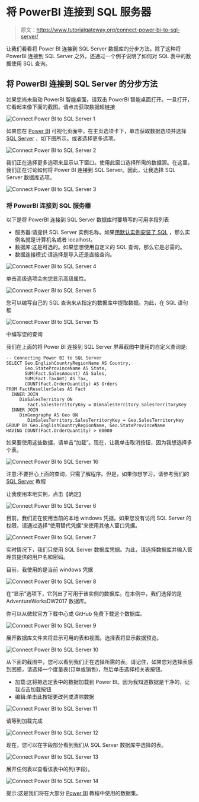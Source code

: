 # 将 PowerBI 连接到 SQL 服务器

> 原文：<https://www.tutorialgateway.org/connect-power-bi-to-sql-server/>

让我们看看将 Power BI 连接到 SQL Server 数据库的分步方法。除了这种将 PowerBI 连接到 SQL Server 之外，还通过一个例子说明了如何对 SQL 表中的数据使用 SQL 查询。

## 将 PowerBI 连接到 SQL Server 的分步方法

如果您尚未启动 PowerBI 智能桌面，请双击 PowerBI 智能桌面打开。一旦打开，它看起来像下面的截图。请点击获取数据超链接

![Connect Power BI to SQL Server 1](img/dd18f52947926939b6e188b0fe56cefe.png)

如果您在 [Power BI](https://www.tutorialgateway.org/power-bi-tutorial/) 可视化页面中，在主页选项卡下，单击获取数据选项并选择 [SQL Server](https://www.tutorialgateway.org/sql/) ，如下图所示。或者选择更多选项。

![Connect Power BI to SQL Server 2](img/3950aa674c03121714bd960b238bd3ce.png)

我们正在选择更多选项来显示以下窗口。使用此窗口选择所需的数据源。在这里，我们正在讨论如何将 Power BI 连接到 SQL Server。因此，让我选择 SQL Server 数据库选项。

![Connect Power BI to SQL Server 3](img/7ca7e6b4f3c3d1ff97e77c3f89089e6c.png)

### 将 PowerBI 连接到 SQL 服务器

以下是将 PowerBI 连接到 SQL Server 数据库时要填写的可用字段列表

*   服务器:请提供 SQL Server 实例名称。如果[用默认实例安装了 SQL](https://www.tutorialgateway.org/install-sql-server/) ，那么实例名就是计算机名或者 localhost。
*   数据库:这是可选的。如果您想使用自定义的 SQL 查询，那么它是必需的。
*   数据连接模式:请选择是导入还是直接查询。

![Connect Power BI to SQL Server 4](img/74442979611d148aa741ea0ed14f8b4e.png)

单击高级选项会向您显示高级属性。

![Connect Power BI to SQL Server 5](img/34bb7e07ee12e69cf37b3655914cf1f3.png)

您可以编写自己的 SQL 查询来从指定的数据库中提取数据。为此，在 SQL 语句框

![Connect Power BI to SQL Server 15](img/410c0e6fcdd2e36c34479c03fc261de8.png)

中编写您的查询

我们在上面的将 Power BI 连接到 SQL Server 屏幕截图中使用的自定义查询是:

```
-- Connecting Power BI to SQL Server
SELECT Geo.EnglishCountryRegionName AS Country, 
       Geo.StateProvinceName AS State, 
       SUM(Fact.SalesAmount) AS Sales, 
       SUM(Fact.TaxAmt) AS Tax, 
       COUNT(Fact.OrderQuantity) AS Orders
FROM FactResellerSales AS Fact
  INNER JOIN
     DimSalesTerritory ON 
        Fact.SalesTerritoryKey = DimSalesTerritory.SalesTerritoryKey 
  INNER JOIN
     DimGeography AS Geo ON 
        DimSalesTerritory.SalesTerritoryKey = Geo.SalesTerritoryKey
GROUP BY Geo.EnglishCountryRegionName, Geo.StateProvinceName
HAVING COUNT(Fact.OrderQuantity) > 60000

```

如果要使用这些数据，请单击“加载”。现在，让我单击取消按钮，因为我想选择多个表。

![Connect Power BI to SQL Server 16](img/7481880e5b01236a5e7261057049fb3d.png)

注意:不要担心上面的查询，只需了解程序。但是，如果你想学习，请参考我们的 [SQL Server](https://www.tutorialgateway.org/sql/) 教程

让我使用本地实例，点击【确定】

![Connect Power BI to SQL Server 6](img/440de912091888574929a2c46147479f.png)

目前，我们正在使用当前的本地 windows 凭据。如果您没有访问 SQL Server 的权限，请通过选择“使用替代凭据”来使用其他人窗口凭据。

![Connect Power BI to SQL Server 7](img/c5856bb5887be76261437d046525512a.png)

实时情况下，我们只使用 SQL Server 数据库凭据。为此，请选择数据库并输入管理员提供的用户名和密码。

目前，我使用的是当前 windows 凭据

![Connect Power BI to SQL Server 8](img/ff8a81ca19684de2b9662cfaf6dc1cc6.png)

在“显示”选项下，它列出了可用于该实例的数据库。在本例中，我们选择的是 AdventureWorksDW2017 数据库。

你可以从微软官方下载中心或 GitHub 免费下载这个数据库。

![Connect Power BI to SQL Server 9](img/659ff454418954b7b9d07288512eec32.png)

展开数据库文件夹将显示可用的表和视图。选择表将显示数据预览。

![Connect Power BI to SQL Server 10](img/0f87d2688aaba233e5ea793883084624.png)

从下面的截图中，您可以看到我们正在选择所需的表。请记住，如果您对选择表感到困惑，请选择一个度量表(订单或销售)，然后单击选择相关表按钮。

*   加载:这将把选定表中的数据加载到 Power BI。因为我知道数据是干净的，让我点击加载按钮
*   编辑:单击此按钮更改列或清除数据

![Connect Power BI to SQL Server 11](img/b12f60c47f8ba2208eb8ddc29cfd1fce.png)

请等到加载完成

![Connect Power BI to SQL Server 12](img/1ea03fb9213128d447d21b3cc4a86f9f.png)

现在，您可以在字段部分看到我们从 SQL Server 数据库中选择的表。

![Connect Power BI to SQL Server 13](img/db10ef805ac5fcfb2314e7b3662e8a3f.png)

展开任何表以查看该表中的列(字段)。

![Connect Power BI to SQL Server 14](img/6f236d8cec4602051245f6ecf9ee61ba.png)

提示:这是我们将在大部分 [Power BI](https://www.tutorialgateway.org/power-bi-tutorial/) 教程中使用的数据集。